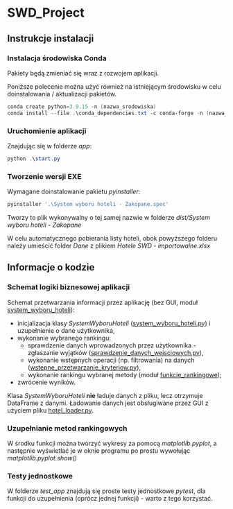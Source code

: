 # SWD_Project

## Instrukcje instalacji

### Instalacja środowiska Conda

Pakiety będą zmieniać się wraz z rozwojem aplikacji.

Poniższe polecenie można użyć również na istniejącym środowisku w celu doinstalowania / aktualizacji pakietów.

```PowerShell
conda create python=3.9.15 -n (nazwa_srodowiska)
conda install --file .\conda_dependencies.txt -c conda-forge -n (nazwa_srodowiska)
```

### Uruchomienie aplikacji

Znajdując się w folderze *app*:

```PowerShell
python .\start.py
```

### Tworzenie wersji EXE

Wymagane doinstalowanie pakietu *pyinstaller*:

```PowerShell
pyinstaller '.\System wyboru hoteli - Zakopane.spec'
```

Tworzy to plik wykonywalny o tej samej nazwie w folderze *dist/System wyboru hoteli - Zakopane*

W celu automatycznego pobierania listy hoteli, obok powyższego folderu należy umieścić folder *Dane* z plikiem *Hotele SWD - importowalne.xlsx*


## Informacje o kodzie

### Schemat logiki biznesowej aplikacji

Schemat przetwarzania informacji przez aplikację (bez GUI, moduł [system_wyboru_hoteli](app/system_wyboru_hoteli)):

* inicjalizacja klasy _SystemWyboruHoteli_ ([system_wyboru_hoteli.py](app/system_wyboru_hoteli/system_wyboru_hoteli.py)) i uzupełnienie o dane użytkownika,
* wykonanie wybranego rankingu:
    * sprawdzenie danych wprowadzonych przez użytkownika - zgłaszanie wyjątków ([sprawdzenie_danych_wejsciowych.py](app/system_wyboru_hoteli/sprawdzenie_danych_wejsciowych.py)),
    * wykonanie wstępnych operacji (np. filtrowania) na danych ([wstepne_przetwarzanie_kryteriow.py](app/system_wyboru_hoteli/wstepne_przetwarzanie_kryteriow.py)),
    * wykonanie rankingu wybranej metody (moduł [funkcje_rankingowe](app/system_wyboru_hoteli/funkcje_rankingowe));
* zwrócenie wyników.

Klasa _SystemWyboruHoteli_ **nie** ładuje danych z pliku, lecz otrzymuje DataFrame z danymi. Ładowanie danych jest obsługiwane przez GUI z użyciem pliku [hotel_loader.py](app/hotel_loader.py).


### Uzupełnianie metod rankingowych

W środku funkcji można tworzyć wykresy za pomocą *matplotlib.pyplot*, a następnie wyświetlać je w oknie programu po prostu wywołując *matplotlib.pyplot.show()*


### Testy jednostkowe

W folderze *test_app* znajdują się proste testy jednostkowe *pytest*, dla funkcji do uzupełnienia (oprócz jednej funkcji) - warto z tego korzystać.


